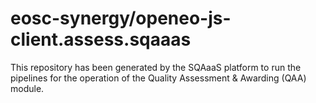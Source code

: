 # eosc-synergy/openeo-js-client.assess.sqaaas
This repository has been generated by the SQAaaS platform to run the pipelines
for the operation of the
Quality Assessment & Awarding (QAA)
module.